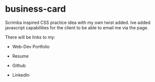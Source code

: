 # business-card

Scrimba inspired CSS practice idea with my own twist added. Ive added javascript capabilities for the client to be able to email me via the page.

There will be links to my:

* Web-Dev Portfolio

* Resume

* Github

* LinkedIn




